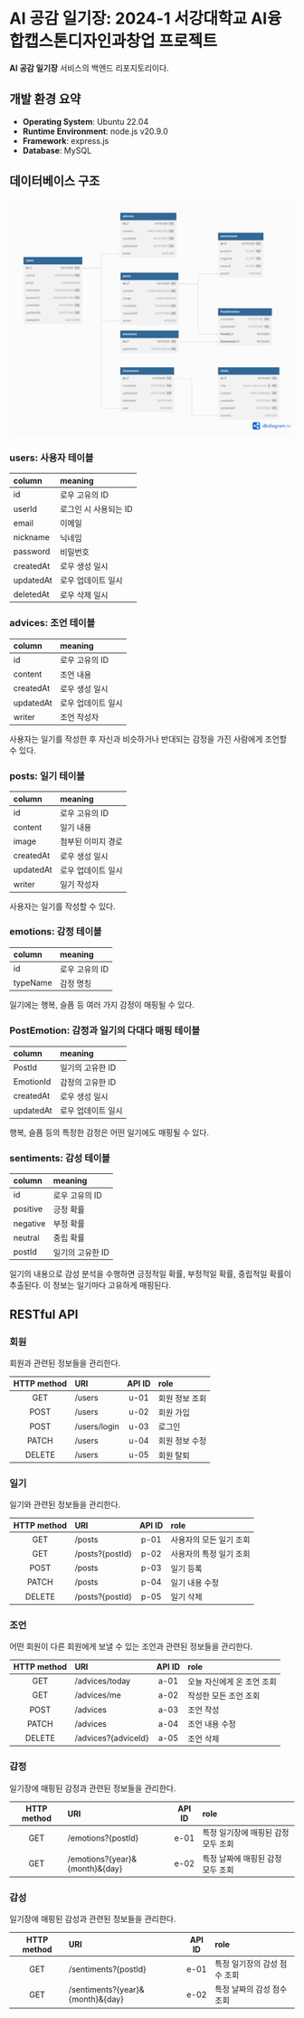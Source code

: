 # AI 공감 일기장: 2024-1 서강대학교 AI융합캡스톤디자인과창업 프로젝트

**AI 공감 일기장** 서비스의 백엔드 리포지토리이다.

## 개발 환경 요약
- **Operating System**: Ubuntu 22.04
- **Runtime Environment**: node.js v20.9.0
- **Framework**: express.js
- **Database**: MySQL

## 데이터베이스 구조

![Database Structure](database_structure.png)

### users: 사용자 테이블
| column | meaning |
| :-- | :-- |
| id | 로우 고유의 ID |
| userId | 로그인 시 사용되는 ID |
| email | 이메일 |
| nickname | 닉네임 |
| password | 비밀번호 |
| createdAt | 로우 생성 일시 |
| updatedAt | 로우 업데이트 일시 |
| deletedAt | 로우 삭제 일시 |

### advices: 조언 테이블
| column | meaning |
| :-- | :-- |
| id | 로우 고유의 ID |
| content | 조언 내용 |
| createdAt | 로우 생성 일시 |
| updatedAt | 로우 업데이트 일시 |
| writer | 조언 작성자 |

사용자는 일기를 작성한 후 자신과 비슷하거나 반대되는 감정을 가진 사람에게 조언할 수 있다.

### posts: 일기 테이블
| column | meaning |
| :-- | :-- |
| id | 로우 고유의 ID |
| content | 일기 내용 |
| image | 첨부된 이미지 경로 |
| createdAt | 로우 생성 일시 |
| updatedAt | 로우 업데이트 일시 |
| writer | 일기 작성자 |

사용자는 일기를 작성할 수 있다.

### emotions: 감정 테이블
| column | meaning |
| :-- | :-- |
| id | 로우 고유의 ID |
| typeName | 감정 명칭 |

일기에는 행복, 슬픔 등 여러 가지 감정이 매핑될 수 있다.

### PostEmotion: 감정과 일기의 다대다 매핑 테이블
| column | meaning |
| :-- | :-- |
| PostId | 일기의 고유한 ID |
| EmotionId | 감정의 고유한 ID |
| createdAt | 로우 생성 일시 |
| updatedAt | 로우 업데이트 일시 |

행복, 슬픔 등의 특정한 감정은 어떤 일기에도 매핑될 수 있다.

### sentiments: 감성 테이블
| column | meaning |
| :-- | :-- |
| id | 로우 고유의 ID |
| positive | 긍정 확률 |
| negative | 부정 확률 |
| neutral | 중립 확률 |
| postId | 일기의 고유한 ID |

일기의 내용으로 감성 분석을 수행하면 긍정적일 확률, 부정적일 확률, 중립적일 확률이 추출된다. 이 정보는 일기마다 고유하게 매핑된다.


## RESTful API

### 회원

회원과 관련된 정보들을 관리한다.

| HTTP method | URI | API ID | role |
| :--: | :-- | :--: | :-- |
| GET | /users | u-01 | 회원 정보 조회 |
| POST | /users | u-02 | 회원 가입 |
| POST | /users/login | u-03 | 로그인 |
| PATCH | /users | u-04 | 회원 정보 수정 |
| DELETE | /users | u-05 | 회원 탈퇴 |

### 일기

일기와 관련된 정보들을 관리한다.

| HTTP method | URI | API ID | role |
| :--: | :-- | :--: | :-- |
| GET | /posts | p-01 | 사용자의 모든 일기 조회 |
| GET | /posts?{postId} | p-02 | 사용자의 특정 일기 조회 |
| POST | /posts | p-03 | 일기 등록 |
| PATCH | /posts | p-04 | 일기 내용 수정 |
| DELETE | /posts?{postId} | p-05 | 일기 삭제 |

### 조언

어떤 회원이 다른 회원에게 보낼 수 있는 조언과 관련된 정보들을 관리한다.

| HTTP method | URI | API ID | role |
| :--: | :-- | :--: | :-- |
| GET | /advices/today | a-01 | 오늘 자신에게 온 조언 조회 |
| GET | /advices/me | a-02 | 작성한 모든 조언 조회 |
| POST | /advices | a-03 | 조언 작성 |
| PATCH | /advices | a-04 | 조언 내용 수정 |
| DELETE | /advices?{adviceId} | a-05 | 조언 삭제 |

### 감정

일기장에 매핑된 감정과 관련된 정보들을 관리한다.

| HTTP method | URI | API ID | role |
| :--: | :-- | :--: | :-- |
| GET | /emotions?{postId} | e-01 | 특정 일기장에 매핑된 감정 모두 조회 |
| GET | /emotions?{year}&{month}&{day} | e-02 | 특정 날짜에 매핑된 감정 모두 조회 |

### 감성

일기장에 매핑된 감성과 관련된 정보들을 관리한다.

| HTTP method | URI | API ID | role |
| :--: | :-- | :--: | :-- |
| GET | /sentiments?{postId} | e-01 | 특정 일기장의 감성 점수 조회 |
| GET | /sentiments?{year}&{month}&{day} | e-02 | 특정 날짜의 감성 점수 조회 |